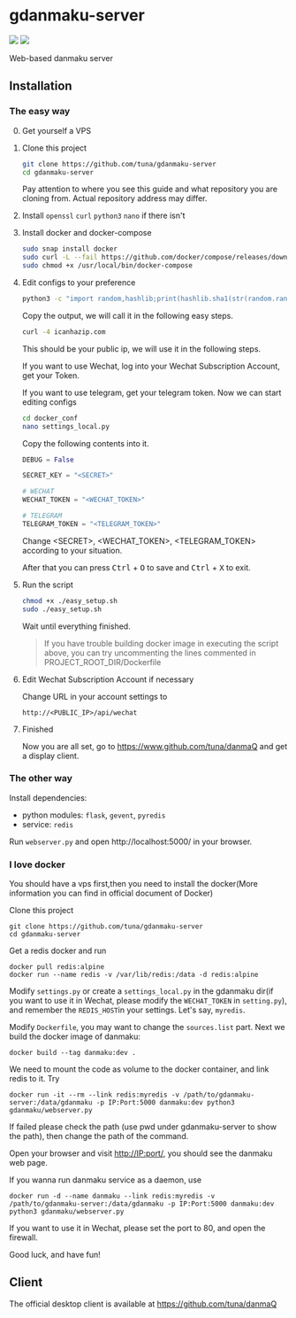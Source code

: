gdanmaku-server
===============
![](https://img.shields.io/badge/license-GPLv3-blue.svg)
![](https://img.shields.io/badge/python-3.7-yellowgreen.svg)

Web-based danmaku server

## Installation

### The easy way

0. Get yourself a VPS

1. Clone this project
    ```bash
    git clone https://github.com/tuna/gdanmaku-server
    cd gdanmaku-server
    ```
    
    Pay attention to where you see this guide and what repository you are cloning from.
    Actual repository address may differ.
    
2. Install `openssl` `curl` `python3` `nano` if there isn't

3. Install docker and docker-compose
    ```bash
    sudo snap install docker
    sudo curl -L --fail https://github.com/docker/compose/releases/download/1.22.0/run.sh -o /usr/local/bin/docker-compose
    sudo chmod +x /usr/local/bin/docker-compose
    ```

4. Edit configs to your preference

    ```bash
    python3 -c "import random,hashlib;print(hashlib.sha1(str(random.random()).encode()).hexdigest())"
    ```
    
    Copy the output, we will call it <SECRET> in the following easy steps.
    
    ```bash
    curl -4 icanhazip.com
    ```
    This should be your public ip, we will use it in the following steps.
    
    If you want to use Wechat, log into your Wechat Subscription Account, get your Token.
    
    If you want to use telegram, get your telegram token.
    Now we can start editing configs
    ```bash
    cd docker_conf
    nano settings_local.py
    ```
    Copy the following contents into it.
    ```python
    DEBUG = False

    SECRET_KEY = "<SECRET>"

    # WECHAT
    WECHAT_TOKEN = "<WECHAT_TOKEN>"

    # TELEGRAM
    TELEGRAM_TOKEN = "<TELEGRAM_TOKEN>"
    ```
    Change \<SECRET\>, \<WECHAT_TOKEN\>, \<TELEGRAM_TOKEN\> according to your situation.
    
    After that you can press <kbd>Ctrl</kbd> + <kbd>O</kbd> to save and <kbd>Ctrl</kbd> + <kbd>X</kbd> to exit.
    
5. Run the script
    ```bash
    chmod +x ./easy_setup.sh
    sudo ./easy_setup.sh
    ```
    Wait until everything finished.
    
    > If you have trouble building docker image in executing the script above,
    you can try uncommenting the lines commented in PROJECT_ROOT_DIR/Dockerfile


6. Edit Wechat Subscription Account if necessary

    Change URL in your account settings to 
    ```
    http://<PUBLIC_IP>/api/wechat
    ```
7. Finished

    Now you are all set, go to https://www.github.com/tuna/danmaQ and get a display client.
    
### The other way

Install dependencies:

- python modules: `flask`, `gevent`, `pyredis`
- service: `redis`

Run `webserver.py` and open http://localhost:5000/ in your browser.



### I love docker

You should have a vps first,then you need to install the docker(More information you can find in official document of Docker)


Clone this project
```
git clone https://github.com/tuna/gdanmaku-server
cd gdanmaku-server
```

Get a redis docker and run

```
docker pull redis:alpine
docker run --name redis -v /var/lib/redis:/data -d redis:alpine
```

Modify `settings.py` or create a `settings_local.py` in the gdanmaku dir(if you want to use it in Wechat, please modify the `WECHAT_TOKEN` in `setting.py`), and remember the `REDIS_HOST`in your settings. Let's say, `myredis`.

Modify `Dockerfile`, you may want to change the `sources.list` part. Next we build the docker image of danmaku:

```
docker build --tag danmaku:dev .
```

We need to mount the code as volume to the docker container, and link redis to it. Try

```
docker run -it --rm --link redis:myredis -v /path/to/gdanmaku-server:/data/gdanmaku -p IP:Port:5000 danmaku:dev python3 gdanmaku/webserver.py
```
If failed please check the path (use pwd under gdanmaku-server to show the path), then change the path of the command.

Open your browser and visit <http://IP:port/>, you should see the danmaku web page.

If you wanna run danmaku service as a daemon, use

```
docker run -d --name danmaku --link redis:myredis -v /path/to/gdanmaku-server:/data/gdanmaku -p IP:Port:5000 danmaku:dev python3 gdanmaku/webserver.py
```
If you want to use it in Wechat, please set the port to 80, and open the firewall.
  
Good luck, and have fun!

## Client
The official desktop client is available at https://github.com/tuna/danmaQ 

